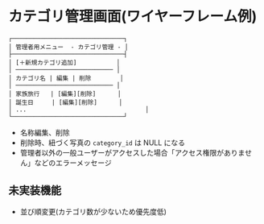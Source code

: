 # カテゴリ管理画面(ワイヤーフレーム例)

```
┌───────────────────────────────┐
│ 管理者用メニュー  - カテゴリ管理 - │
├───────────────────────────────┤
│ [＋新規カテゴリ追加]           │
│ ─────────────────────────── │
│ カテゴリ名 | 編集 | 削除        │
│ ─────────────────────────── │
│ 家族旅行   | [編集][削除]      │
│ 誕生日     | [編集][削除]      │
│ ...                                 │
└───────────────────────────────┘
```

- 名称編集、削除
- 削除時、紐づく写真の `category_id` は NULL になる
- 管理者以外の一般ユーザーがアクセスした場合「アクセス権限がありません」などのエラーメッセージ

## 未実装機能
- 並び順変更(カテゴリ数が少ないため優先度低)
